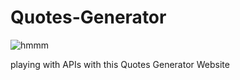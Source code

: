 # Quotes-Generator
![hmmm](https://i.giphy.com/media/l3nWhI38IWDofyDrW/giphy.webp)


playing with APIs with this Quotes Generator Website
